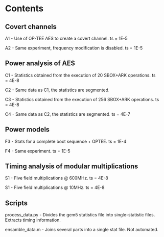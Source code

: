 
# Contents

## Covert channels
A1 - Use of OP-TEE AES to create a covert channel. ts = 1E-5

A2 - Same experiment, frequency modification is disabled. ts = 1E-5

## Power analysis of AES
C1 - Statistics obtained from the execution of 20 SBOX+ARK operations. ts = 4E-8

C2 - Same data as C1, the statistics are segmented.

C3 - Statistics obtained from the execution of 256 SBOX+ARK operations. ts = 4E-8

C4 - Same data as C2, the statistics are segmented. ts = 4E-7

## Power models
F3 - Stats for a complete boot sequence + OPTEE. ts = 1E-4

F4 - Same experiment. ts = 1E-5

## Timing analysis of modular multiplications
S1 - Five field multiplications @ 600MHz. ts = 4E-8

S1 - Five field multiplications @ 10MHz. ts = 4E-8

## Scripts
process_data.py - Divides the gem5 statistics file into single-statistic files. Extracts timing information.

ensamble_data.m - Joins several parts into a single stat file. Not automated.
